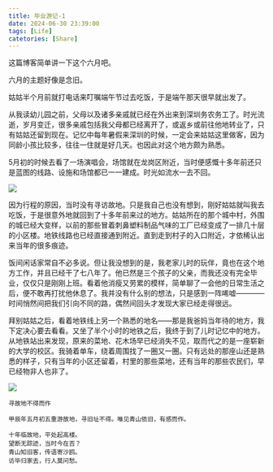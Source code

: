 ```yaml
---
title: 毕业游记-1
date: 2024-06-30 23:39:00
tags: [Life]
catetories: [Share]
---
```


这篇博客简单讲一下这个六月吧。

六月的主题好像是念旧。

姑姑半个月前就打电话来叮嘱端午节过去吃饭，于是端午那天很早就出发了。

从我读幼儿园之前，父母以及诸多亲戚就已经在外出来到深圳务农务工了。时光流逝，岁月变迁，很多亲戚包括我父母都已经离开了，或返乡或前往他地转业了，只有姑姑还留到现在。记忆中每年暑假来深圳的时候，一定会来姑姑这里做客，因为同龄小孩比较多，往往一住就是好几天。也因此对这个地方颇为熟悉。

5月初的时候去看了一场演唱会，场馆就在龙岗区附近，当时便感慨十多年前还只是蓝图的线路、设施和场馆都已一一建成。时光如流水一去不回。

![](/images/share/log.jpg)

因为行程的原因，当时没有寻访故地。只是我自己也没有想到，刚好姑姑就叫我去吃饭，于是很意外地就回到了十多年前来过的地方。姑姑所在的那个城中村，外围的城已经大变样，以前的那些冒着刺鼻塑料制品气味的工厂已经变成了一排几十层的小区楼。地铁线路也已经直接通到附近。直到走到村子的入口附近，才依稀认出来当年的很多痕迹。

饭间闲话家常自不必多说。但让我没想到的是，我老家儿时的玩伴，竟也在这个地方工作，并且已经干了七八年了。他已然是三个孩子的父亲，而我还没有完全毕业，仅仅只是刚刚上班。看着他消瘦又劳累的模样，简单聊了一会他的日常生活之后，便不敢再打扰他休息了。我并没有什么别的想法，只是感到一阵唏嘘————时间悄然间把我们引向不同的路，偶然间回头才发现大家已经走得很远。

拜别姑姑之后，看着地铁线上另一个熟悉的地名——那是我爸妈当年待的地方，我下定决心要去看看。又坐了半个小时的地铁之后，我终于到了儿时记忆中的地方。从地铁站出来发现，原来的菜地、花木场早已经消失不见，取而代之的是一座崭新的大学的校区。我骑着单车，绕着周围找了一圈又一圈。只有远处的那座山还是熟悉的样子，只有当年的小区还留着，村里的那些菜地，还有当年的那些农民们，早已经物非人也非了。

![](/images/share/sport.PNG)

```
寻故地不得而作

甲辰年五月初五重游故地，寻旧址不得。唯见青山依旧，有感而作。

十年临故地，平处起高楼。
望断无踪迹，当时今在否？
青山知旧客，传语寄沙鸥。
访毕归家去，行人莫问愁。

```